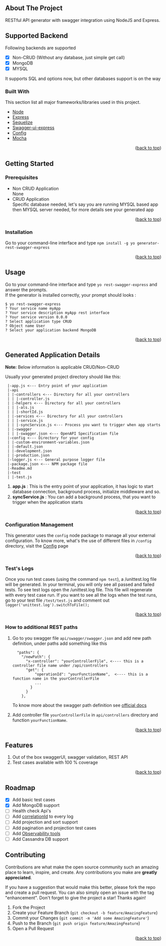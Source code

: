 <!-- ABOUT THE PROJECT -->

<div id="top"></div>

## About The Project

RESTful API generator with swagger integration using NodeJS and Express.

## Supported Backend

Following backends are supported

- [x] Non-CRUD (Without any database, just simple get call)
- [x] MongoDB
- [x] MYSQL

It supports SQL and options now, but other databases support is on the way

<!-- GETTING STARTED -->

### Built With

This section list all major frameworks/libraries used in this project.

- [Node](https://nodejs.org)
- [Express](https://expressjs.com/)
- [Sequelize](https://sequelize.org/)
- [Swagger-ui-express](https://www.npmjs.com/package/swagger-ui-express)
- [Config](https://github.com/lorenwest/node-config)
- [Mocha](https://mochajs.org/)

<p align="right">(<a href="#top">back to top</a>)</p>

## Getting Started

### Prerequisites

- Non CRUD Application  
  None
- CRUD Application  
  Specific database needed, let's say you are running MYSQL based app then MYSQL server needed, for more details see your generated app

<p align="right">(<a href="#top">back to top</a>)</p>

### Installation

Go to your command-line interface and type `npm install -g yo generator-rest-swagger-express`

<p align="right">(<a href="#top">back to top</a>)</p>

<!-- USAGE EXAMPLES -->

## Usage

Go to your command-line interface and type `yo rest-swagger-express` and answer the prompts.  
If the generator is installed correctly, your prompt should looks :

```
$ yo rest-swagger-express
? Your service name myApp
? Your service description myApp rest interface
? Your service version 0.0.0
? Select application type CRUD
? Object name User
? Select your application backend MongoDB
```

<p align="right">(<a href="#top">back to top</a>)</p>

## Generated Application Details

**Note:** Below information is applicable CRUD/Non-CRUD

Usually your generated project directory should like this:

```
 |-app.js <--- Entry point of your application
 |-api
 | |-controllers <--- Directory for all your controllers
 | | |-controller.js
 | |-helpers <--- Directory for all your controllers
 | | |-als.js
 | | |-shortId.js
 | |-services <--- Directory for all your controllers
 | | |-service.js
 | | |-syncService.js <--- Process you want to trigger when app starts
 | |-swagger
 | | |-swagger.json <--- OpenAPI Specification file
 |-config <--- Directory for your config
 | |-custom-environment-variables.json
 | |-default.json
 | |-development.json
 | |-production.json
 |-logger.js <--- General purpose logger file
 |-package.json <--- NPM package file
 |-Readme.md
 |-test
 | |-test.js
```

1. **app.js** : This is the entry point of your application, it has logic to start  
   database connection, background process, initialize middleware and so.
2. **syncService.js** : You can add a background process, that you want to trigger when the application starts

<p align="right">(<a href="#top">back to top</a>)</p>

### Configuration Management

This generator uses the `config` node package to manage all your external configuration. To know more, what's the use of different files in `/config` directory, visit the [Config](https://www.npmjs.com/package/config) page

<p align="right">(<a href="#top">back to top</a>)</p>

### Test's Logs

Once you run test cases (using the command `npm test`), a /unittest.log file will be generated. In your terminal, you will only see all passed and failed tests. To see test logs open the /unittest.log file. This file will regenerate with every test case run. If you want to see all the logs when the test runs, go to your test file `/test/test.js` and comment out `logger('unittest.log').switchToFile();`

<p align="right">(<a href="#top">back to top</a>)</p>

### How to additional REST paths

1. Go to you swagger file `api/swagger/swagger.json` and add new path definition, under paths add something like this

   ```
     "paths": {
       "/newPath": {
         "x-controller": "yourControllerFile", <---- this is a controller file name under /api/controllers
         "get": {
             "operationId": "yourFunctionName",  <---- this is a function name in the yourControllerFile
             ...
           }
         }
       },
   ```

   To know more about the swagger path definition see [official docs](https://swagger.io/specification)

2. Add controller file `yourControllerFile` in `api/controllers` directory and function `yourFunctionName`.

<p align="right">(<a href="#top">back to top</a>)</p>

## Features

1. Out of the box swaggerUI, swagger validation, REST API
2. Test cases available with 100 % coverage

<p align="right">(<a href="#top">back to top</a>)</p>

<!-- ROADMAP -->

## Roadmap

- [x] Add basic test cases
- [x] Add MongoDB support
- [ ] Health check Api's
- [ ] Add [correlationId](https://microsoft.github.io/code-with-engineering-playbook/observability/correlation-id/) to every log
- [ ] Add projection and sort support
- [ ] Add pagination and projection test cases
- [ ] Add [Observability tools](https://www.baeldung.com/distributed-systems-observability)
- [ ] Add Cassandra DB support

<!-- CONTRIBUTING -->

## Contributing

Contributions are what make the open source community such an amazing place to learn, inspire, and create. Any contributions you make are **greatly appreciated**.

If you have a suggestion that would make this better, please fork the repo and create a pull request. You can also simply open an issue with the tag "enhancement".
Don't forget to give the project a star! Thanks again!

1. Fork the Project
2. Create your Feature Branch (`git checkout -b feature/AmazingFeature`)
3. Commit your Changes (`git commit -m 'Add some AmazingFeature'`)
4. Push to the Branch (`git push origin feature/AmazingFeature`)
5. Open a Pull Request

<p align="right">(<a href="#top">back to top</a>)</p>
